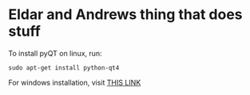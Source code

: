# Eldar and Andrews thing that does stuff

To install pyQT on linux, run:
```
sudo apt-get install python-qt4
```

For windows installation, visit [THIS LINK](https://www.riverbankcomputing.com/software/pyqt/download)